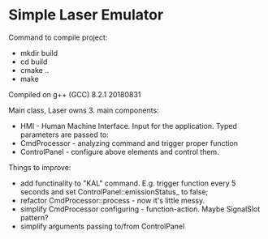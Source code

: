 # Simple Laser Emulator
Command to compile project:

* mkdir build
* cd build
* cmake ..
* make


Compiled on g++ (GCC) 8.2.1 20180831

Main class, Laser owns 3. main components:
* HMI - Human Machine Interface. Input for the application. Typed parameters are passed to:
* CmdProcessor - analyzing command and trigger proper function
* ControlPanel - configure above elements and control them.

Things to improve:
* add functinality to "KAL" command. E.g. trigger function every 5 seconds and set ControlPanel::emissionStatus_ to false;
* refactor CmdProcessor::process - now it's little messy.
* simplify CmdProcessor configuring - function-action. Maybe SignalSlot pattern?
* simplify arguments passing to/from ControlPanel
